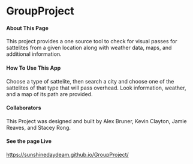 # GroupProject

#### About This Page
This project provides a one source tool to check for visual passes for sattelites from a given location along with weather data, maps, and additional information.

#### How To Use This App
Choose a type of sattelite, then search a city and choose one of the sattelites of that type that will pass overhead. Look information, weather, and a map of its path are provided.

#### Collaborators
This Project was designed and built by Alex Bruner, Kevin Clayton, Jamie Reaves, and Stacey Rong.

#### See the page Live
https://sunshinedaydeam.github.io/GroupProject/
